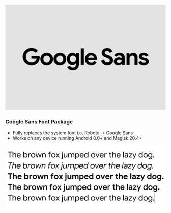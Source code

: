 ![Google Sans](https://raw.githubusercontent.com/Magisk-Modules-Alt-Repo/Google-Sans-Magisk/master/Google-Sans.png)
### Google Sans Font Package

- Fully replaces the system font i.e. Roboto -> Google Sans 
- Works on any device running Android 8.0+ and Magisk 20.4+

![Sample](https://raw.githubusercontent.com/Magisk-Modules-Alt-Repo/Google-Sans-Magisk/master/Sample.png)
